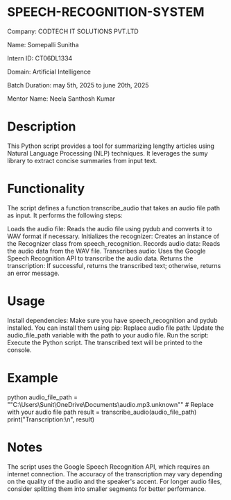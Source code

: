 # SPEECH-RECOGNITION-SYSTEM
Company: CODTECH IT SOLUTIONS PVT.LTD

Name: Somepalli Sunitha

Intern ID: CT06DL1334

Domain: Artificial Intelligence

Batch Duration: may 5th, 2025 to june 20th, 2025

Mentor Name: Neela Santhosh Kumar

# Description
This Python script provides a tool for summarizing lengthy articles using Natural Language Processing (NLP) techniques. It leverages the sumy library to extract concise summaries from input text.

# Functionality
The script defines a function transcribe_audio that takes an audio file path as input. It performs the following steps:

Loads the audio file: Reads the audio file using pydub and converts it to WAV format if necessary.
Initializes the recognizer: Creates an instance of the Recognizer class from speech_recognition.
Records audio data: Reads the audio data from the WAV file.
Transcribes audio: Uses the Google Speech Recognition API to transcribe the audio data.
Returns the transcription: If successful, returns the transcribed text; otherwise, returns an error message.

# Usage
Install dependencies: Make sure you have speech_recognition and pydub installed. You can install them using pip:
Replace audio file path: Update the audio_file_path variable with the path to your audio file.
Run the script: Execute the Python script.
The transcribed text will be printed to the console.

# Example
python audio_file_path = ""C:\Users\Sunit\OneDrive\Documents\audio.mp3.unknown"" # Replace with your audio file path result = transcribe_audio(audio_file_path) print("Transcription:\n", result)

# Notes
The script uses the Google Speech Recognition API, which requires an internet connection.
The accuracy of the transcription may vary depending on the quality of the audio and the speaker's accent.
For longer audio files, consider splitting them into smaller segments for better performance.
